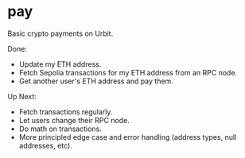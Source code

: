 # pay

Basic crypto payments on Urbit.

Done:

- Update my ETH address.
- Fetch Sepolia transactions for my ETH address from an RPC node.
- Get another user's ETH address and pay them.

Up Next:

- Fetch transactions regularly.
- Let users change their RPC node.
- Do math on transactions.
- More principled edge case and error handling (address types, null addresses, etc).